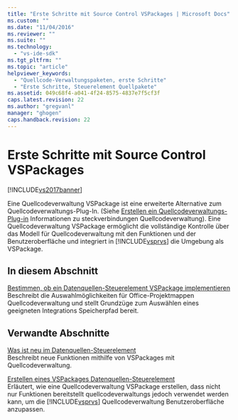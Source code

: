 ```yaml
---
title: "Erste Schritte mit Source Control VSPackages | Microsoft Docs"
ms.custom: ""
ms.date: "11/04/2016"
ms.reviewer: ""
ms.suite: ""
ms.technology: 
  - "vs-ide-sdk"
ms.tgt_pltfrm: ""
ms.topic: "article"
helpviewer_keywords: 
  - "Quellcode-Verwaltungspaketen, erste Schritte"
  - "Erste Schritte, Steuerelement Quellpakete"
ms.assetid: 049c68f4-a041-4f24-8575-4837e7f5cf3f
caps.latest.revision: 22
ms.author: "gregvanl"
manager: "ghogen"
caps.handback.revision: 22
---
```

# Erste Schritte mit Source Control VSPackages
[!INCLUDE[vs2017banner](../../code-quality/includes/vs2017banner.md)]

Eine Quellcodeverwaltung VSPackage ist eine erweiterte Alternative zum Quellcodeverwaltungs\-Plug\-In.  \(Siehe [Erstellen ein Quellcodeverwaltungs\-Plug\-in](../../extensibility/internals/creating-a-source-control-plug-in.md) Informationen zu steckverbindungen Quellcodeverwaltung\). Eine Quellcodeverwaltung VSPackage ermöglicht die vollständige Kontrolle über das Modell für Quellcodeverwaltung mit den Funktionen und der Benutzeroberfläche und integriert in [!INCLUDE[vsprvs](../../code-quality/includes/vsprvs_md.md)] die Umgebung als VSPackage.  
  
## In diesem Abschnitt  
 [Bestimmen, ob ein Datenquellen\-Steuerelement VSPackage implementieren](../../extensibility/internals/determining-whether-to-implement-a-source-control-vspackage.md)  
 Beschreibt die Auswahlmöglichkeiten für Office\-Projektmappen Quellcodeverwaltung und stellt Grundzüge zum Auswählen eines geeigneten Integrations Speicherpfad bereit.  
  
## Verwandte Abschnitte  
 [Was ist neu im Datenquellen\-Steuerelement](../../extensibility/internals/what-s-new-in-source-control.md)  
 Beschreibt neue Funktionen mithilfe von VSPackages mit Quellcodeverwaltung.  
  
 [Erstellen eines VSPackages Datenquellen\-Steuerelement](../../extensibility/internals/creating-a-source-control-vspackage.md)  
 Erläutert, wie eine Quellcodeverwaltung VSPackage erstellen, dass nicht nur Funktionen bereitstellt quellcodeverwaltungs jedoch verwendet werden kann, um die [!INCLUDE[vsprvs](../../code-quality/includes/vsprvs_md.md)] Quellcodeverwaltung Benutzeroberfläche anzupassen.